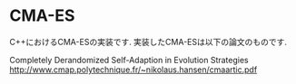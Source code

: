 # CMA-ES


C++におけるCMA-ESの実装です.
実装したCMA-ESは以下の論文のものです.


Completely Derandomized Self-Adaption in Evolution Strategies
http://www.cmap.polytechnique.fr/~nikolaus.hansen/cmaartic.pdf
